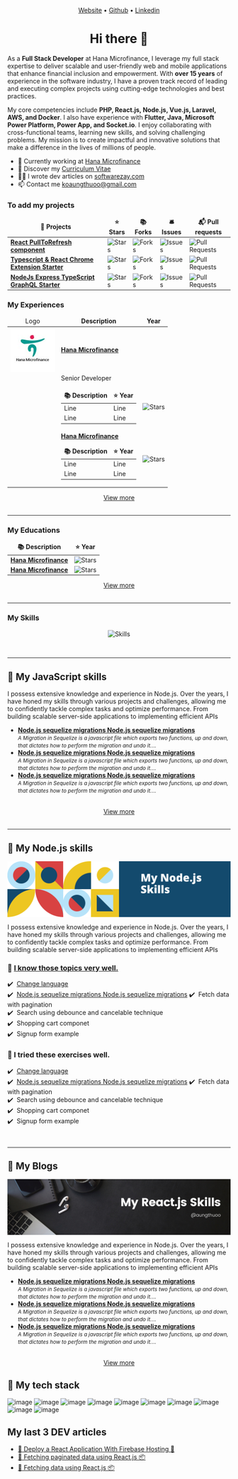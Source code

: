 
<!-- <p align="center">

  <img align="center" alt="Skills" src="https://raw.githubusercontent.com/mrandrewmaung/mrandrewmaung/main/img/Black%20Geometric%20Marketing%20Expert%20LinkedIn%20Banner.png" />
</p> -->


<p align="center">
  <a href="https://www.softwarezay.com/">Website</a> •
  <a href="https://github.com/mrandrewmaung">Github</a> •
  <a href="https://www.linkedin.com/in/aungthuoo/">Linkedin</a>
</p>

<h1 align="center">Hi there 👋</h1>

As a __Full Stack Developer__ at Hana Microfinance, I leverage my full stack expertise to deliver scalable and user-friendly web and mobile applications that enhance financial inclusion and empowerment. With __over 15 years__ of experience in the software industry, I have a proven track record of leading and executing complex projects using cutting-edge technologies and best practices.

My core competencies include __PHP, React.js, Node.js, Vue.js, Laravel, AWS, and Docker__. I also have experience with __Flutter, Java, Microsoft Power Platform, Power App, and Socket.io__. I enjoy collaborating with cross-functional teams, learning new skills, and solving challenging problems. My mission is to create impactful and innovative solutions that make a difference in the lives of millions of people.

* 💼 Currently working at [Hana Microfinance](https://www.linkedin.com/company/hana-microfinance/mycompany/) <br/>
* 🔖 Discover my [Curriculum Vitae](https://www.linkedin.com/in/aungthuoo/)<br/>
* ✍🏻 I wrote dev articles on [softwarezay.com](https://softwarezay.com) <br/>
* 📫 Contact me [koaungthuoo@gmail.com](koaungthuoo@gmail.com)


<h3>To add my projects</h3>
<table>
  <thead align="center">
    <tr border: none;>
      <td><b>🎁 Projects</b></td>
      <td><b>⭐ Stars</b></td>
      <td><b>📚 Forks</b></td>
      <td><b>🛎 Issues</b></td>
      <td><b>📬 Pull requests</b></td>
    </tr>
  </thead>
  <tbody>
    <tr>
      <td><a href="https://github.com/thmsgbrt/react-simple-pull-to-refresh"><b>React PullToRefresh component</b></a></td>
      <td><img alt="Stars" src="https://img.shields.io/github/stars/thmsgbrt/react-simple-pull-to-refresh?style=flat-square&labelColor=343b41"/></td>
      <td><img alt="Forks" src="https://img.shields.io/github/forks/thmsgbrt/react-simple-pull-to-refresh?style=flat-square&labelColor=343b41"/></td>
      <td><img alt="Issues" src="https://img.shields.io/github/issues/thmsgbrt/react-simple-pull-to-refresh?style=flat-square&labelColor=343b41"/></td>
      <td><img alt="Pull Requests" src="https://img.shields.io/github/issues-pr/thmsgbrt/react-simple-pull-to-refresh?style=flat-square&labelColor=343b41"/></td>
    </tr>
	  <tr>
      <td><a href="https://github.com/thmsgbrt/Chrome-Extension-with-React-and-Typescript-Starter-Pack"><b>Typescript & React Chrome Extension Starter</b></a></td>
      <td><img alt="Stars" src="https://img.shields.io/github/stars/thmsgbrt/Chrome-Extension-with-React-and-Typescript-Starter-Pack?style=flat-square&labelColor=343b41"/></td>
      <td><img alt="Forks" src="https://img.shields.io/github/forks/thmsgbrt/Chrome-Extension-with-React-and-Typescript-Starter-Pack?style=flat-square&labelColor=343b41"/></td>
      <td><img alt="Issues" src="https://img.shields.io/github/issues/thmsgbrt/Chrome-Extension-with-React-and-Typescript-Starter-Pack?style=flat-square&labelColor=343b41"/></td>
      <td><img alt="Pull Requests" src="https://img.shields.io/github/issues-pr/thmsgbrt/Chrome-Extension-with-React-and-Typescript-Starter-Pack?style=flat-square&labelColor=343b41"/></td>
    </tr>
    <tr>
      <td><a href="https://github.com/thmsgbrt/nodejs-typescript-express-apollo-graphql-starter"><b>NodeJs Express TypeScript GraphQL Starter</b></a></td>
      <td><img alt="Stars" src="https://img.shields.io/github/stars/thmsgbrt/nodejs-typescript-express-apollo-graphql-starter?style=flat-square&labelColor=343b41"/></td>
      <td><img alt="Forks" src="https://img.shields.io/github/forks/thmsgbrt/nodejs-typescript-express-apollo-graphql-starter?style=flat-square&labelColor=343b41"/></td>
      <td><img alt="Issues" src="https://img.shields.io/github/issues/thmsgbrt/nodejs-typescript-express-apollo-graphql-starter?style=flat-square&labelColor=343b41"/></td>
      <td><img alt="Pull Requests" src="https://img.shields.io/github/issues-pr/thmsgbrt/nodejs-typescript-express-apollo-graphql-starter?style=flat-square&labelColor=343b41"/></td>
    </tr>
  </tbody>
</table>




<h3>My Experiences</h3>
<table>
  <thead align="center">
    <tr border: none;>
      <td>Logo</td>
      <td><b>Description</b></td>
      <td><b>Year</b></td>
    </tr>
  </thead>
  <tbody>
    <tr>
      <td>
        <img align="center" width="100px" alt="hana-microfinance" src="./img/company/hana_microfinance_logo.jpeg" />
      </td>
      <td>
        <a href="https://github.com/thmsgbrt/react-simple-pull-to-refresh"><b>Hana Microfinance</b></a>
      </td>
      <td>
      </td>
    </tr>
    <tr>
      <td></td>
      <td>
        Senior Developer 
      </td>
      <td>
      </td>
    </tr>
    <tr>
      <td></td>
      <td>
        <table>
          <thead>
            <tr border: none;>
              <td><b>📚 Description</b></td>
              <td><b>⭐ Year</b></td>
            </tr>
          </thead>
          <tbody>
            <tr>
              <td>Line </td>
              <td>Line </td>
            </tr>
            <tr>
              <td>Line </td>
              <td>Line </td>
            </tr>
          </tbody>
        </table>
      </td>
      <td>
        <img alt="Stars" src="https://img.shields.io/github/stars/thmsgbrt/react-simple-pull-to-refresh?style=flat-square&labelColor=343b41"/>
      </td>
    </tr>
    <tr>
      <td></td>
      <td>
        <a href="https://github.com/thmsgbrt/react-simple-pull-to-refresh"><b>Hana Microfinance</b></a>
        <table>
          <thead>
            <tr border: none;>
              <td><b>📚 Description</b></td>
              <td><b>⭐ Year</b></td>
            </tr>
          </thead>
          <tbody>
            <tr>
              <td>Line </td>
              <td>Line </td>
            </tr>
            <tr>
              <td>Line </td>
              <td>Line </td>
            </tr>
          </tbody>
        </table>
      </td>
      <td>
        <img alt="Stars" src="https://img.shields.io/github/stars/thmsgbrt/react-simple-pull-to-refresh?style=flat-square&labelColor=343b41"/>
      </td>
    </tr>
  </tbody>
</table>

<div id="header" align="center">
  <a href="education.md">View more</a>
</div>
<br/>
<hr/>


<h3>My Educations</h3>
<table>
  <thead align="center">
    <tr border: none;>
      <td><b>📚 Description</b></td>
      <td><b>⭐ Year</b></td>
    </tr>
  </thead>
  <tbody>
    <tr>
      <td>
        <a href="https://github.com/thmsgbrt/react-simple-pull-to-refresh"><b>Hana Microfinance</b></a>
      </td>
      <td>
        <img alt="Stars" src="https://img.shields.io/github/stars/thmsgbrt/react-simple-pull-to-refresh?style=flat-square&labelColor=343b41"/>
      </td>
    </tr>
    <tr>
      <td>
        <a href="https://github.com/thmsgbrt/react-simple-pull-to-refresh"><b>Hana Microfinance</b></a>
      </td>
      <td>
        <img alt="Stars" src="https://img.shields.io/github/stars/thmsgbrt/react-simple-pull-to-refresh?style=flat-square&labelColor=343b41"/>
      </td>
    </tr>
  </tbody>
</table>

<div id="header" align="center">
  <a href="education.md">View more</a>
</div>
<br/>
<hr/>




<h3>My Skills</h3>
<p align="center">
  <img align="center" alt="Skills" src="https://github.com/viclafouch/viclafouch/blob/master/img/pack.png" />
</p>
<br/>
<hr/>


## 📝 My JavaScript skills

<p>
  I possess extensive knowledge and experience in Node.js. Over the years, I have honed my skills through various projects and challenges, allowing me to confidently tackle complex tasks and optimize performance. From building scalable server-side applications to implementing efficient APIs
</p>
  
<ul>
  <li>
    <a href="https://gist.github.com/aungthuoo/88659d3e93977d10054d0671bb7ea748">
      <strong>
        <b>Node.js sequelize migrations Node.js sequelize migrations</b>
      </strong>
    </a>  
    <br/>
    <small><i>A Migration in Sequelize is a javascript file which exports two functions, up and down, that dictates how to perform the migration and undo it.</i>...</small>
  </li>
  
  <li>
    <a href="https://gist.github.com/aungthuoo/88659d3e93977d10054d0671bb7ea748">
      <strong>
        <b>Node.js sequelize migrations Node.js sequelize migrations</b>
      </strong>
    </a>  
    <br/>
    <small><i>A Migration in Sequelize is a javascript file which exports two functions, up and down, that dictates how to perform the migration and undo it.</i>...</small>
  </li>
  
  <li>
    <a href="https://gist.github.com/aungthuoo/88659d3e93977d10054d0671bb7ea748">
      <strong>
        <b>Node.js sequelize migrations Node.js sequelize migrations</b>
      </strong>
    </a>  
    <br/>
    <small><i>A Migration in Sequelize is a javascript file which exports two functions, up and down, that dictates how to perform the migration and undo it.</i>...</small>
  </li>
  
</ul>
<br>
<div id="header" align="center">
  <a href="javascript-skill.md">
    View more
  </a>
</div>
<br/>
<hr/>




## 📝 My Node.js skills

<p align="center">
  <img align="center" alt="Skills" src="./img/my-node-js-skills.png" />
</p>
<p>
  I possess extensive knowledge and experience in Node.js. Over the years, I have honed my skills through various projects and challenges, allowing me to confidently tackle complex tasks and optimize performance. From building scalable server-side applications to implementing efficient APIs
</p>

### 📝 <ins>I know those topics very well.</ins> 

:heavy_check_mark: &nbsp;[Change language](https://gist.github.com/aungthuoo/88659d3e93977d10054d0671bb7ea748)  
:heavy_check_mark: &nbsp;[Node.js sequelize migrations Node.js sequelize migrations](https://gist.github.com/aungthuoo/88659d3e93977d10054d0671bb7ea748) 
:heavy_check_mark: &nbsp;Fetch data with pagination  
:heavy_check_mark: &nbsp;Search using debounce and cancelable technique   
:heavy_check_mark: &nbsp;Shopping cart componet  
:heavy_check_mark: &nbsp;Signup form example 


### 📝 I tried these exercises well.  

:heavy_check_mark: &nbsp;[Change language](https://gist.github.com/aungthuoo/88659d3e93977d10054d0671bb7ea748)  
:heavy_check_mark: &nbsp;[Node.js sequelize migrations Node.js sequelize migrations](https://gist.github.com/aungthuoo/88659d3e93977d10054d0671bb7ea748) 
:heavy_check_mark: &nbsp;Fetch data with pagination  
:heavy_check_mark: &nbsp;Search using debounce and cancelable technique   
:heavy_check_mark: &nbsp;Shopping cart componet  
:heavy_check_mark: &nbsp;Signup form example 

<br/>
<hr/>


## 📝 My Blogs

<p align="center">
  <img align="center" alt="Skills" src="./img/my-react-js-skills.png" />
</p>
<p>
  I possess extensive knowledge and experience in Node.js. Over the years, I have honed my skills through various projects and challenges, allowing me to confidently tackle complex tasks and optimize performance. From building scalable server-side applications to implementing efficient APIs
</p>
  
<ul>
  <li>
    <a href="https://gist.github.com/aungthuoo/88659d3e93977d10054d0671bb7ea748">
      <strong>
        <b>Node.js sequelize migrations Node.js sequelize migrations</b>
      </strong>
    </a>  
    <br/>
    <small><i>A Migration in Sequelize is a javascript file which exports two functions, up and down, that dictates how to perform the migration and undo it.</i>...</small>
  </li>
  
  <li>
    <a href="https://gist.github.com/aungthuoo/88659d3e93977d10054d0671bb7ea748">
      <strong>
        <b>Node.js sequelize migrations Node.js sequelize migrations</b>
      </strong>
    </a>  
    <br/>
    <small><i>A Migration in Sequelize is a javascript file which exports two functions, up and down, that dictates how to perform the migration and undo it.</i>...</small>
  </li>
  
  <li>
    <a href="https://gist.github.com/aungthuoo/88659d3e93977d10054d0671bb7ea748">
      <strong>
        <b>Node.js sequelize migrations Node.js sequelize migrations</b>
      </strong>
    </a>  
    <br/>
    <small><i>A Migration in Sequelize is a javascript file which exports two functions, up and down, that dictates how to perform the migration and undo it.</i>...</small>
  </li>
  
</ul>
<br>
<div id="header" align="center">
  <a href="javascript-skill.md">
    View more
  </a>
</div>


## 📝 My tech stack
![image](https://img.shields.io/badge/redis-%23DD0031.svg?&style=for-the-badge&logo=redis&logoColor=white)
![image](https://img.shields.io/badge/MySQL-005C84?style=for-the-badge&logo=mysql&logoColor=white)
![image](https://img.shields.io/badge/MongoDB-4EA94B?style=for-the-badge&logo=mongodb&logoColor=white)
![image](https://img.shields.io/badge/axios-671ddf?&style=for-the-badge&logo=axios&logoColor=white)
![image](https://img.shields.io/badge/Sequelize-52B0E7?style=for-the-badge&logo=Sequelize&logoColor=white)
![image](https://img.shields.io/badge/Flutter-02569B?style=for-the-badge&logo=flutter&logoColor=white)
![image](https://img.shields.io/badge/TypeScript-007ACC?style=for-the-badge&logo=typescript&logoColor=white)
![image](https://img.shields.io/badge/PHP-777BB4?style=for-the-badge&logo=php&logoColor=white)
![image](https://img.shields.io/badge/Dart-0175C2?style=for-the-badge&logo=dart&logoColor=white)
![image](https://img.shields.io/badge/Vue%20js-35495E?style=for-the-badge&logo=vuedotjs&logoColor=4FC08D)

<!-- https://github.com/alexandresanlim/Badges4-README.md-Profile -->
<!-- https://github.com/Ileriayo/markdown-badges -->

## My last 3 DEV articles

<!-- BLOG-POST-LIST:START -->
- [👑 Deploy a React Application With Firebase Hosting 🔐](https://softwarezay.com/notes/topics/react-js-deploy-to-firebase-hosting)
- [🍿 Fetching paginated data using React.js 📦](https://softwarezay.com/notes/topics/fetching-paginated-data-using-react-js)
- [🍿 Fetching data using React.js 📦](https://softwarezay.com/notes/topics/fetching-data-using-react-js)
<!-- BLOG-POST-LIST:END -->

<br/>
<br/>

